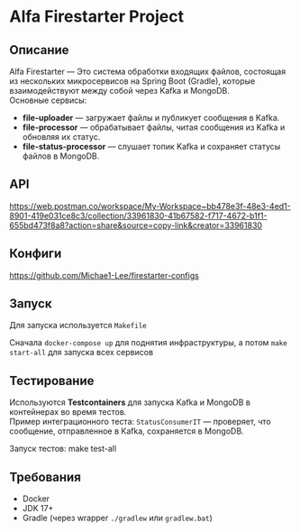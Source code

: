 # Alfa Firestarter Project

## Описание
Alfa Firestarter — Это система обработки входящих файлов, состоящая из нескольких микросервисов на Spring Boot (Gradle), которые взаимодействуют между собой через Kafka и MongoDB.  
Основные сервисы:
- **file-uploader** — загружает файлы и публикует сообщения в Kafka.
- **file-processor** — обрабатывает файлы, читая сообщения из Kafka и обновляя их статус.
- **file-status-processor** — слушает топик Kafka и сохраняет статусы файлов в MongoDB.

  
## API
https://web.postman.co/workspace/My-Workspace~bb478e3f-48e3-4ed1-8901-419e031ce8c3/collection/33961830-41b67582-f717-4672-b1f1-655bd473f8a8?action=share&source=copy-link&creator=33961830

## Конфиги
https://github.com/Michae1-Lee/firestarter-configs

## Запуск
Для запуска используется `Makefile`

Сначала `docker-compose up` для поднятия инфраструктуры, а потом `make start-all` для запуска всех сервисов

## Тестирование
Используются **Testcontainers** для запуска Kafka и MongoDB в контейнерах во время тестов.  
Пример интеграционного теста: `StatusConsumerIT` — проверяет, что сообщение, отправленное в Kafka, сохраняется в MongoDB.

Запуск тестов:
make test-all

## Требования
- Docker 
- JDK 17+
- Gradle (через wrapper `./gradlew` или `gradlew.bat`)
